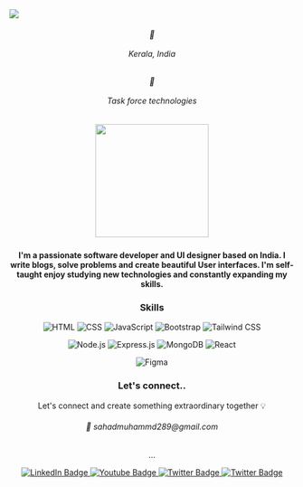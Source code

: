 <img src="https://github.com/Muhammed-Sahad-c/Muhammed-Sahad-C/assets/109616941/0d277002-bb3b-48b4-839f-0d1c8ab5fdf3"/>

<div align="center">
<h6>📍 </br> </br> Kerala, India</h6>
<h6>🏢 </br> </br> Task force technologies</h6>
</div>

<div align="center">
  <h5>
    <img src="https://media.giphy.com/media/9IZQO6hTyaXCb589O4/giphy.gif" width="200px"/>
  </h5>
  <strong align="center">
     I'm a passionate software developer and UI designer based on India. I write blogs, solve problems and create beautiful User interfaces. I'm self-taught enjoy studying new technologies and constantly expanding my skills.
  </strong>
</div>


<h3 align="center">Skills</h3>

<div align="center">
  
![HTML](https://img.shields.io/badge/-HTML-orange?style=flat&logo=html5&logoColor=white)
![CSS](https://img.shields.io/badge/-CSS-blueviolet?style=flat&logo=css3&logoColor=white)
![JavaScript](https://img.shields.io/badge/-JavaScript-yellow?style=flat&logo=javascript&logoColor=white)
![Bootstrap](https://img.shields.io/badge/-Bootstrap-blueviolet?style=flat&logo=bootstrap&logoColor=white)
![Tailwind CSS](https://img.shields.io/badge/-Tailwind%20CSS-38B2AC?style=flat&logo=tailwind-css&logoColor=white)

</div>

<div align="center">
  
![Node.js](https://img.shields.io/badge/-Node.js-339933?style=flat&logo=node.js&logoColor=white)
![Express.js](https://img.shields.io/badge/-Express.js-000000?style=flat&logo=express&logoColor=white)
![MongoDB](https://img.shields.io/badge/-MongoDB-47A248?style=flat&logo=mongodb&logoColor=white)
![React](https://img.shields.io/badge/-React-61DAFB?style=flat&logo=react&logoColor=white)

</div>

<div align="center">
  
![Figma](https://img.shields.io/badge/-Figma-F24E1E?style=flat&logo=figma&logoColor=white)

</div>


  <h3 align="center">Let's connect..</h3>
  <p align="center">Let's connect and create something extraordinary together 💡</p>

<h6 align="center">📧 sahadmuhammd289@gmail.com</h6>
  <p align="center">...</p>
  <div align="center">
    <a href="https://www.linkedin.com/in/muhammed-sahad-781a15231/">
    <img src="https://img.shields.io/badge/LinkedIn-black?style=for-the-badge&logo=linkedin&logoColor=white" alt="LinkedIn Badge"/>
  </a>
  <a href="https://www.youtube.com/channel/UCG9uyE89cnR63OOCHrA681Q">
    <img src="https://img.shields.io/badge/Youtube-black?style=for-the-badge&logo=youtube&logoColor=white" alt="Youtube Badge"/>
  </a>
  <a href="https://medium.com/@sahadmuhammed289">
    <img src="https://img.shields.io/badge/Medium-black?style=for-the-badge&logo=medium&logoColor=white" alt="Twitter Badge"/>
  </a>
  <a href="https://www.instagram.com/iam_sahad__/">
    <img src="https://img.shields.io/badge/Instagram-black?style=for-the-badge&logo=instagram&logoColor=white" alt="Twitter Badge"/>
  </a>
  </div>
